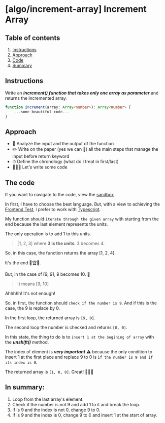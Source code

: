 # [algo/increment-array] Increment Array

## **Table of contents**

1. [Instructions](#instructions)
2. [Approach](#approach)
3. [Code](#the-code)
4. [Summary](#in-summary)
## Instructions

Write an ***increment() function  that takes only one array as parameter*** and returns the incremented array.

```typescript
function increment(array: Array<number>): Array<number> {
    ...some beautiful code...
}
```

## Approach

- 🧐 Analyze the input and the output of the function
- ✏️ Write on the paper (yes we can 🤫) all the main steps that manage the input before return keyword
- ⏱ Define the chronology (what do I treat in first/last)
- 👨🏽‍💻 Let's write some code 

## The code



If you want to navigate to the code, view the [sandbox](https://codesandbox.io/s/fizzbuzz-yfv965)

In first, I have to choose the best language. But, with a view to achieving the [Frontend Test](https://github.com/fulll/developers/tree/master/Frontend), I prefer to work with [Typescript](https://www.typescriptlang.org).

My function should `iterate through the given array` with starting from the end because the last element represents the units.

The only operation is to add 1 to this units. 

>[1, 2, 3] where **3 is the units**.
>3 becomes 4.

So, in this case, the function returns the array [1, 2, 4].

It's the end 🎉🏆🥳.

But, in the case of [9, 9], 9 becomes 10. 🥵

>It means [9, 10]

Ahhhhh! It's not enough!

So, in first, the function should `check if the number is 9`. And if this is the case, the 9 is replace by 0.

In the first loop, the returned array is `[9, 0]`.

The second loop the number is checked and returns `[0, 0]`.

In this state, the thing to do is to `insert 1 at the begining of array` with the ***unshift()*** method.

The index of element is ***very important*** ⚠︎ because the only condition to insert 1 at the first place and replace 9 to 0 is `if the number is 9 and if its index is 0`.

The returned array is `[1, 0, 0]`. Great! 👏👏👏

## In summary: 

1. Loop from the last array's element.
2. Check if the number is not 9 and add 1 to it and break the loop.
3. If is 9 and the index is not 0, change 9 to 0.
4. If is 9 and the index is 0, change 9 to 0 and insert 1 at the start of array.


